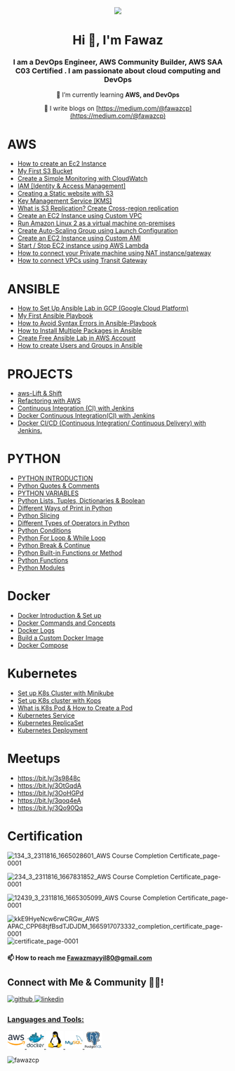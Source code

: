 
 <div id="header" align="center"> <img src="https://media.giphy.com/media/LMcB8XospGZO8UQq87/giphy.gif" width="300"/>

<h1 align="center">Hi 👋, I'm Fawaz</h1>
<h3 align="center"> I am a DevOps Engineer, AWS Community Builder, AWS SAA C03 Certified . I am passionate about cloud computing and DevOps </h3>


 🌱 I’m currently learning **AWS, and DevOps**

 📝 I write blogs on [https://medium.com/@fawazcp](https://medium.com/@fawazcp)

 <div id="header" align="left">

# AWS

- [How to create an Ec2 Instance](https://medium.com/cloudnloud/how-to-create-an-ec2-instance-1eaa6858a5c9)
- [My First S3 Bucket](https://medium.com/@fawazcp/my-first-s3-bucket-83e3cfb14f28)
- [Create a Simple Monitoring with CloudWatch](https://medium.com/@fawazcp/create-a-simple-monitoring-with-cloudwatch-1fa3169ba5a1)
- [IAM [Identity & Access Management]](https://medium.com/cloudnloud/iam-identity-access-management-5b86e18216dd)
- [Creating a Static website with S3](https://medium.com/cloudnloud/creating-a-static-website-with-s3-bfabe9069a42)
- [Key Management Service [KMS]](https://medium.com/cloudnloud/key-management-service-kms-f6f76bdcf704)
- [What is S3 Replication? Create Cross-region replication](https://medium.com/cloudnloud/what-is-s3-replication-create-cross-region-replication-2c69ebaf98b3)
- [Create an EC2 Instance using Custom VPC](https://medium.com/cloudnloud/create-an-ec2-instance-using-custom-vpc-f8c7310c063)
- [Run Amazon Linux 2 as a virtual machine on-premises](https://medium.com/cloudnloud/run-amazon-linux-2-as-a-virtual-machine-on-premises-6cc80fa7941d)
- [Create Auto-Scaling Group using Launch Configuration](https://medium.com/cloudnloud/create-auto-scaling-group-using-launch-configuration-af1fb3113d45)
- [Create an EC2 Instance using Custom AMI](https://medium.com/cloudnloud/create-an-ec2-instance-using-custom-ami-92a180596823)
- [Start / Stop EC2 instance using AWS Lambda](https://medium.com/cloudnloud/start-stop-ec2-instance-using-aws-lambda-d74b87fb4752)
- [How to connect your Private machine using NAT instance/gateway](https://medium.com/cloudnloud/vpc-virtual-private-cloud-hands-on-4d530bd745ba)
- [How to connect VPCs using Transit Gateway](https://medium.com/cloudnloud/how-to-connect-vpcs-using-transit-gateway-91aee756267e)


# ANSIBLE

- [How to Set Up Ansible Lab in GCP (Google Cloud Platform)](https://medium.com/cloudnloud/how-to-set-up-ansible-lab-in-gcp-google-cloud-platform-bb93be363664)
- [My First Ansible Playbook](https://medium.com/cloudnloud/my-first-ansible-playbook-1da448e1c8ba)
- [How to Avoid Syntax Errors in Ansible-Playbook](https://medium.com/cloudnloud/how-to-avoid-syntax-errors-in-ansible-playbook-e48a1c734600)
- [How to Install Multiple Packages in Ansible](https://medium.com/cloudnloud/how-to-install-multiple-packages-in-ansible-e639a7fa13c5)
- [Create Free Ansible Lab in AWS Account](https://medium.com/cloudnloud/create-free-ansible-lab-in-aws-account-6c5c96b2fd47)
- [How to create Users and Groups in Ansible](https://medium.com/cloudnloud/how-to-create-users-and-groups-in-ansible-8280fb703fad)


# PROJECTS

-   [aws-Lift & Shift](https://github.com/Fawazcp/aws-project/tree/aws-LiftAndShift)
-   [Refactoring with AWS](https://github.com/Fawazcp/aws-project/tree/aws-Refactor)
-   [Continuous Integration (CI) with Jenkins](https://medium.com/cloudnloud/continuous-integration-ci-with-jenkins-844d1ef7d82a)
-  [ Docker Continuous Integration(CI) with Jenkins](https://medium.com/cloudnloud/docker-continuous-integration-ci-with-jenkins-35c73c952f3b)
- [Docker CI/CD (Continuous Integration/ Continuous Delivery) with Jenkins.](https://medium.com/cloudnloud/docker-ci-cd-continuous-integration-continuous-delivery-with-jenkins-2bcf5801efe3)


# PYTHON

-   [PYTHON INTRODUCTION](https://medium.com/cloudnloud/python-introduction-a44ca423a73f)
- [Python Quotes & Comments](https://medium.com/cloudnloud/python-quotes-comments-4a638bd0826e)
- [PYTHON VARIABLES](https://medium.com/cloudnloud/python-variables-532b5f6f08cf)
- [Python Lists, Tuples, Dictionaries & Boolean](https://medium.com/cloudnloud/python-lists-tuples-dictionaries-boolean-543b370498eb)
- [Different Ways of Print in Python](https://medium.com/cloudnloud/different-ways-of-print-in-python-658796edb90b)
- [Python Slicing](https://medium.com/cloudnloud/python-slicing-35e9dbdf38dc)
- [Different Types of Operators in Python](https://medium.com/cloudnloud/different-types-of-operators-in-python-5ee31166bed5)
- [Python Conditions](https://medium.com/cloudnloud/python-conditions-bbe7395048f3)
- [Python For Loop & While Loop](https://medium.com/cloudnloud/python-for-loop-while-loop-437201f7cdb3)
- [Python Break & Continue](https://medium.com/cloudnloud/python-break-continue-f7f293d664cb)
- [Python Built-in Functions or Method](https://medium.com/cloudnloud/python-built-in-functions-or-method-ba4255210e96)
- [Python Functions](https://medium.com/cloudnloud/python-functions-6ca30748c379)
- [Python Modules](https://medium.com/cloudnloud/python-modules-da3f46a45f85)


# Docker
- [Docker Introduction & Set up](https://medium.com/cloudnloud/docker-introduction-set-up-5d78cd1037e4)
- [Docker Commands and Concepts](https://medium.com/cloudnloud/docker-commands-and-concepts-25c6b7f184c3)
- [Docker Logs](https://medium.com/cloudnloud/docker-logs-f2d3b0c23af8)
- [Build a Custom Docker Image](https://medium.com/cloudnloud/build-a-custom-docker-image-6ee59ed73fc3)
- [Docker Compose](https://medium.com/cloudnloud/docker-compose-92cd091e26ef)

# Kubernetes
- [Set up K8s Cluster with Minikube](https://medium.com/cloudnloud/set-up-k8s-cluster-with-minikube-efa4ad937f24)
- [Set up K8s cluster with Kops](https://medium.com/cloudnloud/set-up-k8s-cluster-with-kops-62ebe8f732bd)
- [What is K8s Pod & How to Create a Pod](https://medium.com/cloudnloud/what-is-k8s-pod-how-to-create-a-pod-5b10d958eb97)
- [Kubernetes Service](https://medium.com/cloudnloud/kubernetes-service-ac7c9db1b490)
- [Kubernetes ReplicaSet](https://medium.com/cloudnloud/kubernetes-replicaset-c98230d67f6a)
- [Kubernetes Deployment](https://medium.com/cloudnloud/kubernetes-deployment-6215410527eb)


# Meetups

- https://bit.ly/3s9848c
- https://bit.ly/3OtGqdA
- https://bit.ly/3OoHGPd
- https://bit.ly/3qoq4eA
- https://bit.ly/3Qo90Qq
# Certification


![134_3_2311816_1665028601_AWS Course Completion Certificate_page-0001](https://github.com/Fawazcp/Fawazcp/assets/111639918/07222bea-9e38-44a5-892d-69ac136b5119)

![234_3_2311816_1667831852_AWS Course Completion Certificate_page-0001](https://github.com/Fawazcp/Fawazcp/assets/111639918/018b3bb9-4f90-4a40-8771-d3cd88a23818)


![12439_3_2311816_1665305099_AWS Course Completion Certificate_page-0001](https://github.com/Fawazcp/Fawazcp/assets/111639918/0a805c05-caa4-4934-abc8-cbae3d41a7cb)

![kkE9HyeNcw6rwCRGw_AWS APAC_CPP68tjfBsdTJDJDM_1665917073332_completion_certificate_page-0001](https://github.com/Fawazcp/Fawazcp/assets/111639918/784902c8-56bb-457b-a49d-2f749beec27c) 
![certificate_page-0001](https://github.com/Fawazcp/Fawazcp/assets/111639918/0626c75e-c5fd-4345-8cf0-0e381ed5c2a6)


#### 📫 How to reach me **Fawazmayyil80@gmail.com**

## Connect with Me & Community 🤝🏻! 
<a href="https://github.com/Fawazcp" target="_blank">
<img src=https://img.shields.io/badge/github-%2324292e.svg?&style=for-the-badge&logo=github&logoColor=white alt=github style="margin-bottom: 5px;" />
</a>

<a href="https://linkedin.com/in/fawazcp" target="_blank">
<img src=https://img.shields.io/badge/linkedin-%231E77B5.svg?&style=for-the-badge&logo=linkedin&logoColor=white alt=linkedin style="margin-bottom: 5px;" />




<h3 align="left">Languages and Tools:</h3>
<p align="left"> <a href="https://aws.amazon.com" target="_blank" rel="noreferrer"> <img src="https://raw.githubusercontent.com/devicons/devicon/master/icons/amazonwebservices/amazonwebservices-original-wordmark.svg" alt="aws" width="40" height="40"/> </a> <a href="https://www.docker.com/" target="_blank" rel="noreferrer"> <img src="https://raw.githubusercontent.com/devicons/devicon/master/icons/docker/docker-original-wordmark.svg" alt="docker" width="40" height="40"/> </a> <a href="https://www.linux.org/" target="_blank" rel="noreferrer"> <img src="https://raw.githubusercontent.com/devicons/devicon/master/icons/linux/linux-original.svg" alt="linux" width="40" height="40"/> </a> <a href="https://www.mysql.com/" target="_blank" rel="noreferrer"> <img src="https://raw.githubusercontent.com/devicons/devicon/master/icons/mysql/mysql-original-wordmark.svg" alt="mysql" width="40" height="40"/> </a> <a href="https://www.postgresql.org" target="_blank" rel="noreferrer"> <img src="https://raw.githubusercontent.com/devicons/devicon/master/icons/postgresql/postgresql-original-wordmark.svg" alt="postgresql" width="40" height="40"/> </a> </p>

<p><img align="left" src="https://github-readme-stats.vercel.app/api/top-langs?username=fawazcp&show_icons=true&locale=en&layout=compact" alt="fawazcp" /></p>






